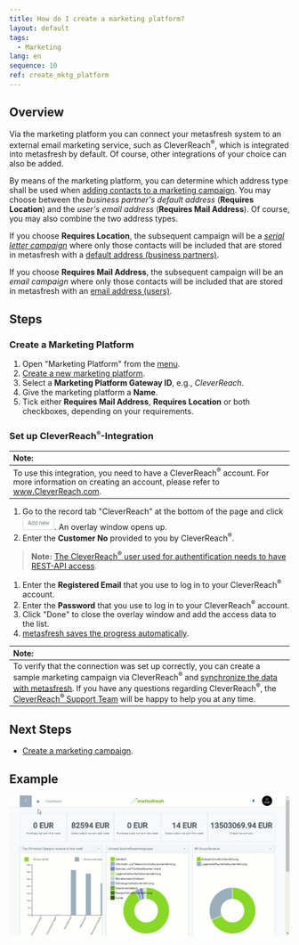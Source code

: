 ```yaml
---
title: How do I create a marketing platform?
layout: default
tags:
  - Marketing
lang: en
sequence: 10
ref: create_mktg_platform
---
```


## Overview
Via the marketing platform you can connect your metasfresh system to an external email marketing service, such as CleverReach<sup>&#174;</sup>, which is integrated into metasfresh by default. Of course, other integrations of your choice can also be added.

By means of the marketing platform, you can determine which address type shall be used when [adding contacts to a marketing campaign](Add_contacts_to_MKTG_campaign). You may choose between the *business partner's default address* (**Requires Location**) and the *user's email address* (**Requires Mail Address**). Of course, you may also combine the two address types.

If you choose **Requires Location**, the subsequent campaign will be a [*serial letter campaign*](Create_serial_letters) where only those contacts will be included that are stored in metasfresh with a [default address (business partners)](Add_address_tab).

If you choose **Requires Mail Address**, the subsequent campaign will be an *email campaign* where only those contacts will be included that are stored in metasfresh with an [email address (users)](Add_user).

## Steps

### Create a Marketing Platform
1. Open "Marketing Platform" from the [menu](Menu).
1. [Create a new marketing platform](New_Record_Window).
1. Select a **Marketing Platform Gateway ID**, e.g., *CleverReach*.
1. Give the marketing platform a **Name**.
1. Tick either **Requires Mail Address**, **Requires Location** or both checkboxes, depending on your requirements.

### Set up CleverReach<sup><small>&#174;</small></sup>-Integration

| **Note:** |
| :--- |
| To use this integration, you need to have a CleverReach<sup>&#174;</sup> account. For more information on creating an account, please refer to <a href="https://www.cleverreach.com/en/" title="Start now with CleverReach®!" target="\_blank">www.CleverReach.com</a>. |

1. Go to the record tab "CleverReach" at the bottom of the page and click !["Add new"](assets/Add_New_Button.png). An overlay window opens up.
1. Enter the **Customer No** provided to you by CleverReach<sup>&#174;</sup>.
 >**Note:** [The CleverReach<sup>&#174;</sup> user used for authentification needs to have REST-API access](../../setup/CleverReach_Setup).

1. Enter the **Registered Email** that you use to log in to your CleverReach<sup>&#174;</sup> account.
1. Enter the **Password** that you use to log in to your CleverReach<sup>&#174;</sup> account.
1. Click "Done" to close the overlay window and add the access data to the list.
1. [metasfresh saves the progress automatically](Saveindicator).

| **Note:** |
| :--- |
| To verify that the connection was set up correctly, you can create a sample marketing campaign via CleverReach<sup>&#174;</sup> and [synchronize the data with metasfresh](Sync_MKTG_campaign_with_platform). If you have any questions regarding CleverReach<sup>&#174;</sup>, the <a href="https://support.cleverreach.de/hc/en-us/articles/360014691599-Integration-metasfresh" title="Integration metasfresh &#124; support.cleverreach.de" target="\_blank">CleverReach<sup>&#174;</sup> Support Team</a> will be happy to help you at any time. |

## Next Steps
- [Create a marketing campaign](Create_MKTG_campaign).

## Example
<kbd><img src="assets/Create_MKTG_platform.gif" alt="GIF: Create a marketing platform"></kbd>
